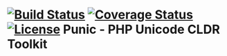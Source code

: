 [![Build Status](https://api.travis-ci.org/punic/calendar.svg?branch=master)](https://travis-ci.org/punic/calendar)
[![Coverage Status](https://img.shields.io/coveralls/punic/calendar.svg)](https://coveralls.io/r/punic/calendar)
[![License](https://poser.pugx.org/punic/calendar/license.svg)](https://packagist.org/packages/punic/calendar)
Punic - PHP Unicode CLDR Toolkit
================================

